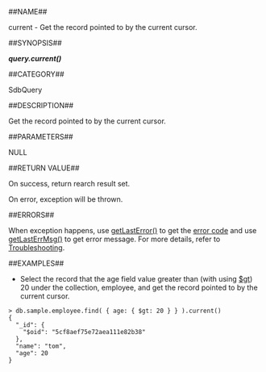 
##NAME##

current - Get the record pointed to by the current cursor.

##SYNOPSIS##

***query.current()***

##CATEGORY##

SdbQuery

##DESCRIPTION##

Get the record pointed to by the current cursor.

##PARAMETERS##

NULL

##RETURN VALUE##

On success, return rearch result set.

On error, exception will be thrown.

##ERRORS##

When exception happens, use [getLastError()](manual/Manual/Sequoiadb_Command/Global/getLastError.md) to get the [error code](manual/Manual/Sequoiadb_error_code.md) and use [getLastErrMsg()](manual/Manual/Sequoiadb_Command/Global/getLastErrMsg.md) to get error message. For more details, refer to [Troubleshooting](manual/FAQ/faq_sdb.md).

##EXAMPLES##

* Select the record that the age field value greater than (with using [$gt](reference/operator/match_operator/gt.md)) 20 under the collection, employee, and get the record pointed to by the current cursor.

```lang-javascript
> db.sample.employee.find( { age: { $gt: 20 } } ).current()
{
  "_id": {
    "$oid": "5cf8aef75e72aea111e82b38"
  },
  "name": "tom",
  "age": 20
}
```